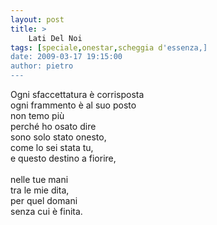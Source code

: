 ```yaml
---
layout: post
title: >
    Lati Del Noi
tags: [speciale,onestar,scheggia d'essenza,]
date: 2009-03-17 19:15:00
author: pietro
---
```

Ogni sfaccettatura è corrisposta<br/>ogni frammento è al suo posto<br/>non temo più<br/>perché ho osato dire<br/>sono solo stato onesto,<br/>come lo sei stata tu,<br/>e questo destino a fiorire,<br/><br/>nelle tue mani<br/>tra le mie dita,<br/>per quel domani<br/>senza cui è finita.
